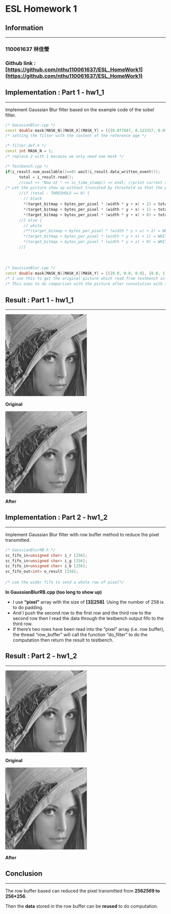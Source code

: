 # ESL Homework 1

## Information

---

### 110061637  林佳瑩

### Github link : [https://github.com/nthu110061637/ESL_HomeWork1](https://github.com/nthu110061637/ESL_HomeWork1)

## Implementation : Part 1 - hw1_1

---

Implement Gaussian Blur filter based on the example code of the sobel filter.

```cpp
/* GaussianBlur.cpp */
const double mask[MASK_N][MASK_X][MASK_Y] = {{{0.077847, 0.123317, 0.077847}, {0.123317, 0.195346, 0.123317}, {0.077847, 0.123317, 0.077847}}};
/* setting the filter with the content of the reference pge */
```

```cpp
/* filter_def.h */
const int MASK_N = 1; 
/* replace 2 with 1 because we only need one mask */

```

```cpp
/* Testbench.cpp */
if(i_result.num_available()==0) wait(i_result.data_written_event());
      total = i_result.read();
      //cout << "Now at " << sc_time_stamp() << endl; //print current sc_time
/* Let the picture show up without truncated by threshold so that the picture will be grey scale */
      //if (total - THRESHOLD >= 0) {
        // black
        *(target_bitmap + bytes_per_pixel * (width * y + x) + 2) = total;
        *(target_bitmap + bytes_per_pixel * (width * y + x) + 1) = total;
        *(target_bitmap + bytes_per_pixel * (width * y + x) + 0) = total;
      //} else {
        // white
        /**(target_bitmap + bytes_per_pixel * (width * y + x) + 2) = WHITE;
        *(target_bitmap + bytes_per_pixel * (width * y + x) + 1) = WHITE;
        *(target_bitmap + bytes_per_pixel * (width * y + x) + 0) = WHITE;*/
      //}
			
	
```

```cpp
/* GaussianBlur.cpp */
const double mask[MASK_N][MASK_X][MASK_Y] = {{{0.0, 0.0, 0.0}, {0.0, 1.0, 0.0}, {0.0, 0.0, 0.0}}};
/* I use this to get the original picture which read from testbench in grey scale*/
/* This aims to do comparison with the picture after convolution with filter to see the effect of blur */
```

## Result : Part 1 - hw1_1

---

![ **Original**  ](https://raw.githubusercontent.com/nthu110061637/ESL_HomeWork1/main/hw1_1/build/origin.bmp)

 **Original**  

![**After**](https://raw.githubusercontent.com/nthu110061637/ESL_HomeWork1/main/hw1_1/build/GaussianBlur.bmp)

**After**

## Implementation : Part 2 - hw1_2

---

Implement Gaussian Blur filter with row buffer method to reduce the pixel transmitted.

```cpp
/* GaussianBlurRB.h */
sc_fifo_in<unsigned char> i_r [256];
sc_fifo_in<unsigned char> i_g [256];
sc_fifo_in<unsigned char> i_b [256];
sc_fifo_out<int> o_result [256];

/* use the wider fifo to send a whole row of pixel*/
```

**In GaussianBlurRB.cpp (too long to show up)**

- I use **“pixel”** array with the size of **[3][258]**. Using the number of 258 is to do padding.
- And I push the second row to the first row and the third row to the second row then I read the data through the testbench output fifo to the third row.
- If there’s two rows have been read into the “pixel” array (i.e. row buffer), the thread “row_buffer” will call the function “do_filter” to do the computation then return the result to testbench.

## Result : Part 2 - hw1_2

---
![ **Original**  ](https://raw.githubusercontent.com/nthu110061637/ESL_HomeWork1/main/hw1_1/build/origin.bmp)

 **Original**  

![**After**](https://raw.githubusercontent.com/nthu110061637/ESL_HomeWork1/main/hw1_1/build/GaussianBlur.bmp)

**After**
## Conclusion

---

The row buffer based can reduced the pixel transmitted from **256*256*9 to 256*256**.

Then the **data** stored in the row buffer can be **reused** to do computation.
